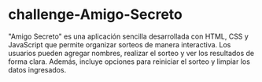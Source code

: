 # challenge-Amigo-Secreto
"Amigo Secreto" es una aplicación sencilla desarrollada con HTML, CSS y JavaScript que permite organizar sorteos de manera interactiva. Los usuarios pueden agregar nombres, realizar el sorteo y ver los resultados de forma clara. Además, incluye opciones para reiniciar el sorteo y limpiar los datos ingresados.
